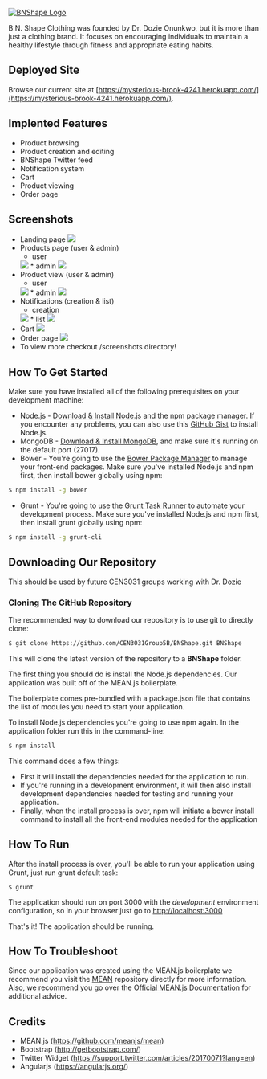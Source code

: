 [![BNShape Logo](./modules/core/client/img/brand/bnshapelogo_black.png)](http://bnshapeclothing.org/)

B.N. Shape Clothing was founded by Dr. Dozie Onunkwo, but it is more than just a clothing brand. It focuses on encouraging individuals to maintain a healthy lifestyle through fitness and appropriate eating habits.

## Deployed Site
Browse our current site at [https://mysterious-brook-4241.herokuapp.com/](https://mysterious-brook-4241.herokuapp.com/).

## Implented Features
* Product browsing
* Product creation and editing
* BNShape Twitter feed
* Notification system
* Cart
* Product viewing
* Order page

## Screenshots
* Landing page
	<img src="screenshots/12-14-2015/landing-page.jpg" />
* Products page (user & admin)
	* user
	<img src="screenshots/12-14-2015/product-page.jpg" />
	* admin
	<img src="screenshots/12-14-2015/admin-product-view.jpg" />
* Product view (user & admin)
	* user
	<img src="screenshots/12-14-2015/product-view.jpg" />
	* admin
	<img src="screenshots/12-14-2015/admin-product-edit-view.jpg" />
* Notifications (creation & list)
	* creation
	<img src="screenshots/12-14-2015/admin-create-notification-view.jpg" />
	* list
	<img src="screenshots/12-14-2015/notification-view.jpg" />
* Cart
	<img src="screenshots/12-14-2015/cart-view.jpg" />
* Order page
	<img src="screenshots/12-14-2015/order-view.jpg" />
* To view more checkout /screenshots directory!

## How To Get Started
Make sure you have installed all of the following prerequisites on your development machine:
* Node.js - [Download & Install Node.js](http://www.nodejs.org/download/) and the npm package manager. If you encounter any problems, you can also use this [GitHub Gist](https://gist.github.com/isaacs/579814) to install Node.js.
* MongoDB - [Download & Install MongoDB](http://www.mongodb.org/downloads), and make sure it's running on the default port (27017).
* Bower - You're going to use the [Bower Package Manager](http://bower.io/) to manage your front-end packages. Make sure you've installed Node.js and npm first, then install bower globally using npm:

```bash
$ npm install -g bower
```

* Grunt - You're going to use the [Grunt Task Runner](http://gruntjs.com/) to automate your development process. Make sure you've installed Node.js and npm first, then install grunt globally using npm:

```bash
$ npm install -g grunt-cli
```

## Downloading Our Repository
This should be used by future CEN3031 groups working with Dr. Dozie

### Cloning The GitHub Repository
The recommended way to download our repository is to use git to directly clone:

```bash
$ git clone https://github.com/CEN3031Group5B/BNShape.git BNShape
```

This will clone the latest version of the repository to a **BNShape** folder.

The first thing you should do is install the Node.js dependencies. Our application was built off of the MEAN.js boilerplate.

The boilerplate comes pre-bundled with a package.json file that contains the list of modules you need to start your application.

To install Node.js dependencies you're going to use npm again. In the application folder run this in the command-line:

```bash
$ npm install
```

This command does a few things:
* First it will install the dependencies needed for the application to run.
* If you're running in a development environment, it will then also install development dependencies needed for testing and running your application.
* Finally, when the install process is over, npm will initiate a bower install command to install all the front-end modules needed for the application

## How To Run
After the install process is over, you'll be able to run your application using Grunt, just run grunt default task:

```
$ grunt
```

The application should run on port 3000 with the *development* environment configuration, so in your browser just go to [http://localhost:3000](http://localhost:3000)

That's it! The application should be running.

## How To Troubleshoot
Since our application was created using the MEAN.js boilerplate we recommend you visit the [MEAN](https://github.com/meanjs/mean) repository directly for more information. Also, we recommend you go over the [Official MEAN.js Documentation](http://meanjs.org/docs.html) for additional advice.

## Credits
* MEAN.js (https://github.com/meanjs/mean)
* Bootstrap (http://getbootstrap.com/)
* Twitter Widget (https://support.twitter.com/articles/20170071?lang=en)
* Angularjs (https://angularjs.org/)
